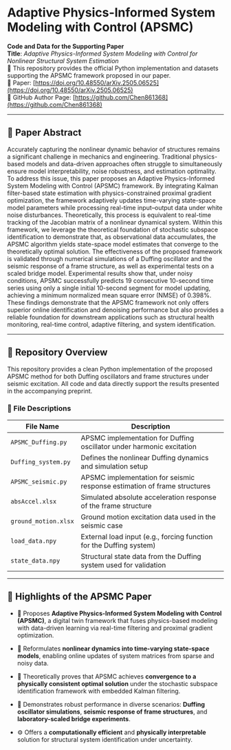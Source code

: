 # Adaptive Physics-Informed System Modeling with Control (APSMC)

**Code and Data for the Supporting Paper**  
**Title**: *Adaptive Physics-Informed System Modeling with Control for Nonlinear Structural System Estimation*  
📌 This repository provides the official Python implementation and datasets supporting the APSMC framework proposed in our paper.  
📎 Paper: [https://doi.org/10.48550/arXiv.2505.06525](https://doi.org/10.48550/arXiv.2505.06525)  
🔗 GitHub Author Page: [https://github.com/Chen861368](https://github.com/Chen861368)

---

## 📄 Paper Abstract

Accurately capturing the nonlinear dynamic behavior of structures remains a significant challenge in mechanics and engineering. Traditional physics-based models 
and data-driven approaches often struggle to simultaneously ensure model interpretability, noise robustness, and estimation optimality. To address this issue, this 
paper proposes an Adaptive Physics-Informed System Modeling with Control (APSMC) framework. By integrating Kalman filter-based state estimation with physics-constrained 
proximal gradient optimization, the framework adaptively updates time-varying state-space model parameters while processing real-time input–output data under white noise 
disturbances. Theoretically, this process is equivalent to real-time tracking of the Jacobian matrix of a nonlinear dynamical system.
Within this framework, we leverage the theoretical foundation of stochastic subspace identification to demonstrate that, as observational data accumulates, the 
APSMC algorithm yields state-space model estimates that converge to the theoretically optimal solution. The effectiveness of the proposed framework is validated 
through numerical simulations of a Duffing oscillator and the seismic response of a frame structure, as well as experimental tests on a scaled bridge model. 
Experimental results show that, under noisy conditions, APSMC successfully predicts 19 consecutive 10-second time series using only a single initial 10-second 
segment for model updating, achieving a minimum normalized mean square error (NMSE) of 0.398\%. These findings demonstrate that the APSMC framework not only 
offers superior online identification and denoising performance but also provides a reliable foundation for downstream applications such as structural health 
monitoring, real-time control, adaptive filtering, and system identification.

---

## 📁 Repository Overview

This repository provides a clean Python implementation of the proposed APSMC method for both Duffing oscillators and frame structures under seismic excitation. All code and data directly support the results presented in the accompanying preprint.

### 📂 File Descriptions

| File Name            | Description |
|----------------------|-------------|
| `APSMC_Duffing.py`   | APSMC implementation for Duffing oscillator under harmonic excitation |
| `Duffing_system.py`  | Defines the nonlinear Duffing dynamics and simulation setup |
| `APSMC_seismic.py`   | APSMC implementation for seismic response estimation of frame structures |
| `absAccel.xlsx`      | Simulated absolute acceleration response of the frame structure |
| `ground_motion.xlsx` | Ground motion excitation data used in the seismic case |
| `load_data.npy`      | External load input (e.g., forcing function for the Duffing system) |
| `state_data.npy`     | Structural state data from the Duffing system used for validation |

---

## 📌 Highlights of the APSMC Paper

* 🧠 Proposes **Adaptive Physics-Informed System Modeling with Control (APSMC)**, a digital twin framework that fuses physics-based modeling with data-driven learning via real-time filtering and proximal gradient optimization.

* 🔁 Reformulates **nonlinear dynamics into time-varying state-space models**, enabling online updates of system matrices from sparse and noisy data.

* 📐 Theoretically proves that APSMC achieves **convergence to a physically consistent optimal solution** under the stochastic subspace identification framework with embedded Kalman filtering.

* 🧪 Demonstrates robust performance in diverse scenarios: **Duffing oscillator simulations**, **seismic response of frame structures**, and **laboratory-scaled bridge experiments**.

* ⚙️ Offers a **computationally efficient** and **physically interpretable** solution for structural system identification under uncertainty.





